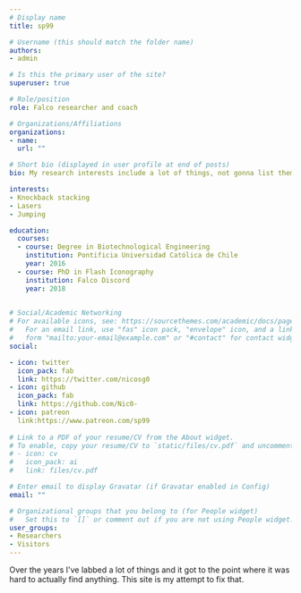 ```yaml
---
# Display name
title: sp99

# Username (this should match the folder name)
authors:
- admin

# Is this the primary user of the site?
superuser: true

# Role/position
role: Falco researcher and coach

# Organizations/Affiliations
organizations:
- name: 
  url: ""

# Short bio (displayed in user profile at end of posts)
bio: My research interests include a lot of things, not gonna list them here.

interests:
- Knockback stacking
- Lasers
- Jumping

education:
  courses:
  - course: Degree in Biotechnological Engineering
    institution: Pontificia Universidad Católica de Chile
    year: 2016
  - course: PhD in Flash Iconography
    institution: Falco Discord
    year: 2018
  

# Social/Academic Networking
# For available icons, see: https://sourcethemes.com/academic/docs/page-builder/#icons
#   For an email link, use "fas" icon pack, "envelope" icon, and a link in the
#   form "mailto:your-email@example.com" or "#contact" for contact widget.
social:

- icon: twitter
  icon_pack: fab
  link: https://twitter.com/nicosg0
- icon: github
  icon_pack: fab
  link: https://github.com/Nic0-
- icon: patreon
  link:https://www.patreon.com/sp99
  
# Link to a PDF of your resume/CV from the About widget.
# To enable, copy your resume/CV to `static/files/cv.pdf` and uncomment the lines below.
# - icon: cv
#   icon_pack: ai
#   link: files/cv.pdf

# Enter email to display Gravatar (if Gravatar enabled in Config)
email: ""

# Organizational groups that you belong to (for People widget)
#   Set this to `[]` or comment out if you are not using People widget.
user_groups:
- Researchers
- Visitors
---
```


Over the years I've labbed a lot of things and it got to the point where it was hard to actually find anything.
This site is my attempt to fix that.
